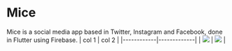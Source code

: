 # Mice
Mice is a social media app based in Twitter, Instagram and Facebook, done in Flutter using Firebase.
| col 1      | col 2      |
|------------|-------------|
| <img src="https://scontent.fpfb1-1.fna.fbcdn.net/v/t1.15752-9/197071897_191112012925953_7154869029717657128_n.jpg?_nc_cat=102&ccb=1-3&_nc_sid=ae9488&_nc_eui2=AeHU6m9YmM0HWG7dSEgDH0GkUGea2UaMOoNQZ5rZRow6gzwRVgTmcdNj-BS7Gsc_Vl4ROS3of2uotm2fJjSX8Qvu&_nc_ohc=2Dbfu9Q54HoAX8-Wfwa&tn=upWcse9RDhRXWL0x&_nc_ht=scontent.fpfb1-1.fna&oh=4b2c4055c68f79c1629f49a672e6ee67&oe=60E295D7"> | <img src="https://mk0jobadderjftub56m0.kinstacdn.com/wp-content/uploads/stackoverflow.com-300.jpg"> |
